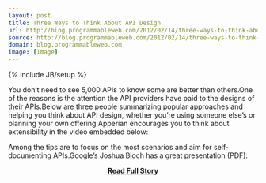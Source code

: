 ```yaml
---
layout: post
title: Three Ways to Think About API Design
url: http://blog.programmableweb.com/2012/02/14/three-ways-to-think-about-api-design/
source: http://blog.programmableweb.com/2012/02/14/three-ways-to-think-about-api-design/
domain: blog.programmableweb.com
image: [Image]
---
```

{% include JB/setup %}<p>You don’t need to see 5,000 APIs to know some are better than others.One of the reasons is the attention the API providers have paid to the designs of their APIs.Below are three people summarizing popular approaches and helping you think about API design, whether you’re using someone else’s or planning your own offering.Apperian encourages you to think about extensibility in the video embedded below:


Among the tips are to focus on the most scenarios and aim for self-documenting APIs.Google’s Joshua Bloch has a great presentation (PDF).</p>
<center><p><a href="http://blog.programmableweb.com/2012/02/14/three-ways-to-think-about-api-design/" style='padding:25px; font-sze:18px; font-weight: bold;'>Read Full Story</a></p></center>
